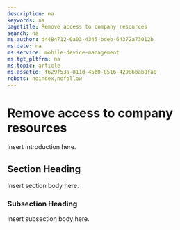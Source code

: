 ```yaml
---
description: na
keywords: na
pagetitle: Remove access to company resources
search: na
ms.author: d4484712-0a03-4345-bdeb-64372a73012b
ms.date: na
ms.service: mobile-device-management
ms.tgt_pltfrm: na
ms.topic: article
ms.assetid: f629f53a-811d-45b0-8516-42986bab8fa0
robots: noindex,nofollow
---
```

# Remove access to company resources
Insert introduction here.

## Section Heading
Insert section body here.

### Subsection Heading
Insert subsection body here.

